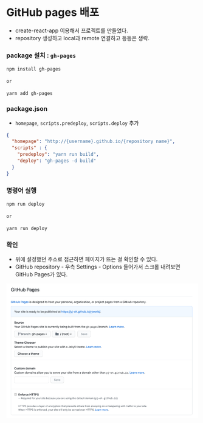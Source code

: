 # GitHub pages 배포
- create-react-app 이용해서 프로젝트를 만들었다.
- repository 생성하고 local과 remote 연결하고 등등은 생략.

### package 설치 : `gh-pages`
```
npm install gh-pages

or

yarn add gh-pages
```

### package.json
- `homepage`, `scripts.predeploy`, `scripts.deploy` 추가
```json
{
  "homepage": "http://{username}.github.io/{repository name}",
  "scripts" : {
    "predeploy": "yarn run build",
    "deploy": "gh-pages -d build"
  }
}
```

### 명령어 실행
```
npm run deploy

or

yarn run deploy
```

### 확인
- 위에 설정했던 주소로 접근하면 페이지가 뜨는 걸 확인할 수 있다.
- GitHub repository - 우측 Settings - Options 들어가서 스크롤 내려보면
  GitHub Pages가 있다.
  
![](.%5B20210307%5D_deploy_to_github_pages_images/19742c3a.png)
